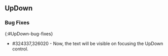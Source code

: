 ## UpDown

### Bug Fixes
{:#UpDown-bug-fixes}

* \#324337,326020 - Now, the text will be visible on focusing the UpDown control.
